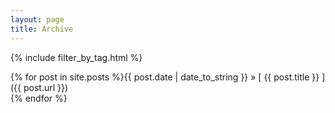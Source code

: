 ```yaml
---
layout: page
title: Archive
---
```


{% include filter_by_tag.html %}

{% for post in site.posts %}<span class="mono">{{ post.date | date_to_string }}</span> &raquo; [ {{ post.title }} ]({{ post.url }})  
{% endfor %}

